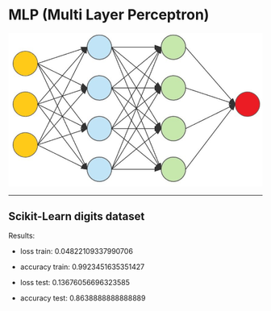 # MLP (Multi Layer Perceptron)
![MLP](MLP.png)

---------------------------

## Scikit-Learn digits dataset

Results:

- loss train: 0.04822109337990706
- accuracy train: 0.9923451635351427

- loss test: 0.13676056696323585
- accuracy test: 0.8638888888888889